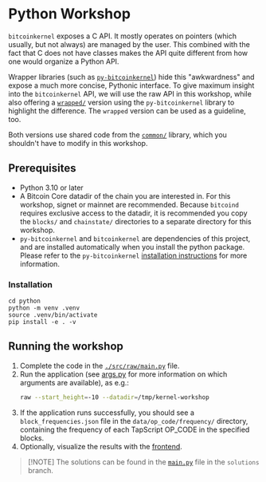 # Python Workshop

`bitcoinkernel` exposes a C API. It mostly operates on pointers (which
usually, but not always) are managed by the user. This combined with the
fact that C does not have classes makes the API quite different from how
one would organize a Python API.

Wrapper libraries (such as [`py-bitcoinkernel`](https://github.com/stickies-v/py-bitcoinkernel))
hide this "awkwardness" and expose a much more concise, Pythonic
interface. To give maximum insight into the `bitcoinkernel` API, we
will use the raw API in this workshop, while also offering a
[`wrapped/`](./src/wrapped/) version using the `py-bitcoinkernel` library
to highlight the difference. The `wrapped` version can be used as a 
guideline, too.

Both versions use shared code from the [`common/`](./src/common/)
library, which you shouldn't have to modify in this workshop.

## Prerequisites

- Python 3.10 or later
- A Bitcoin Core datadir of the chain you are interested in. For this
  workshop, signet or mainnet are recommended. Because `bitcoind`
  requires exclusive access to the datadir, it is recommended you copy
  the `blocks/` and `chainstate/` directories to a separate directory
  for this workshop.
- `py-bitcoinkernel` and `bitcoinkernel` are dependencies of this
  project, and are installed automatically when you install the python
  package. Please refer to the `py-bitcoinkernel` [installation
  instructions](https://github.com/stickies-v/py-bitcoinkernel?tab=readme-ov-file#installation)
  for more information.

### Installation

```
cd python
python -m venv .venv
source .venv/bin/activate
pip install -e . -v
```

## Running the workshop

1. Complete the code in the [`./src/raw/main.py`](./src/raw/main.py)
   file.
2. Run the application (see [args.py](./src/common/args.py) for more
   information on which arguments are available), as e.g.:
   ```sh
   raw --start_height=-10 --datadir=/tmp/kernel-workshop
   ```
3. If the application runs successfully, you should see a
   `block_frequencies.json` file in the `data/op_code/frequency/`
   directory, containing the frequency of each TapScript OP_CODE in the
   specified blocks.
4. Optionally, visualize the results with the [frontend](../frontend/).

> [!NOTE] The solutions can be found in the
> [`main.py`](https://github.com/stickies-v/kernel-workshop/blob/solutions/python/src/raw/main.py)
> file in the `solutions` branch.
